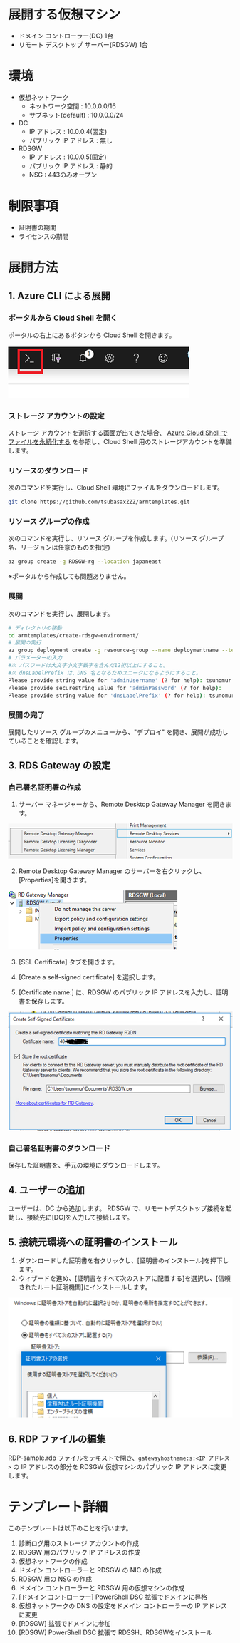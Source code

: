 # 展開する仮想マシン
- ドメイン コントローラー(DC) 1台
- リモート デスクトップ サーバー(RDSGW) 1台

# 環境
- 仮想ネットワーク
    - ネットワーク空間 : 10.0.0.0/16
    - サブネット(default) : 10.0.0.0/24
- DC
    - IP アドレス : 10.0.0.4(固定)
    - パブリック IP アドレス : 無し
- RDSGW
    - IP アドレス : 10.0.0.5(固定)
    - パブリック IP アドレス : 静的
    - NSG : 443のみオープン

# 制限事項
- 証明書の期間
- ライセンスの期間

# 展開方法
## 1. Azure CLI による展開
### ポータルから Cloud Shell を開く
ポータルの右上にあるボタンから Cloud Shell を開きます。

![cs](https://raw.githubusercontent.com/tsubasaxZZZ/armtemplates/master/create-rdsgw-environment/asset/cs.png)

### ストレージ アカウントの設定
ストレージ アカウントを選択する画面が出てきた場合、
[Azure Cloud Shell でファイルを永続化する](https://docs.microsoft.com/ja-jp/azure/cloud-shell/persisting-shell-storage) を参照し、Cloud Shell 用のストレージアカウントを準備します。

### リソースのダウンロード
次のコマンドを実行し、Cloud Shell 環境にファイルをダウンロードします。
```Bash
git clone https://github.com/tsubasaxZZZ/armtemplates.git
```

### リソース グループの作成
次のコマンドを実行し、リソース グループを作成します。(リソース グループ名、リージョンは任意のものを指定)
```Bash
az group create -g RDSGW-rg --location japaneast
```
※ポータルから作成しても問題ありません。

### 展開
次のコマンドを実行し、展開します。
```Bash
# ディレクトリの移動
cd armtemplates/create-rdsgw-environment/
# 展開の実行
az group deployment create -g resource-group --name deploymentname --template-file create_RDS_gateway.json --no-wait
# パラメーターの入力
#※ パスワードは大文字小文字数字を含んだ12桁以上にすること。
#※ dnsLabelPrefix は、DNS 名となるためユニークになるようにすること。
Please provide string value for 'adminUsername' (? for help): tsunomur
Please provide securestring value for 'adminPassword' (? for help):
Please provide string value for 'dnsLabelPrefix' (? for help): tsunomur1116
```

### 展開の完了
展開したリソース グループのメニューから、"デプロイ" を開き、展開が成功していることを確認します。

## 3. RDS Gateway の設定
### 自己署名証明署の作成
1. サーバー マネージャーから、Remote Desktop Gateway Manager を開きます。

![rdgwm1](https://raw.githubusercontent.com/tsubasaxZZZ/armtemplates/master/create-rdsgw-environment/asset/rdgwm1.PNG)

2. Remote Desktop Gateway Manager のサーバーを右クリックし、[Properties]を開きます。

![rdgwm2](https://raw.githubusercontent.com/tsubasaxZZZ/armtemplates/master/create-rdsgw-environment/asset/rdgwm2.PNG)

3. [SSL Certificate] タブを開きます。

4. [Create a self-signed certificate] を選択します。

5. [Certificate name:] に、RDSGW のパブリック IP アドレスを入力し、証明書を保存します。

![rdgwm3](https://raw.githubusercontent.com/tsubasaxZZZ/armtemplates/master/create-rdsgw-environment/asset/rdgwm3.PNG)

### 自己署名証明書のダウンロード
保存した証明書を、手元の環境にダウンロードします。

## 4. ユーザーの追加
ユーザーは、DC から追加します。
RDSGW で、リモートデスクトップ接続を起動し、接続先に[DC]を入力して接続します。

## 5. 接続元環境への証明書のインストール
1. ダウンロードした証明書を右クリックし、[証明書のインストール]を押下します。
2. ウィザードを進め、[証明書をすべて次のストアに配置する]を選択し、[信頼されたルート証明機関]にインストールします。

![cc](https://raw.githubusercontent.com/tsubasaxZZZ/armtemplates/master/create-rdsgw-environment/asset/cc.PNG)

## 6. RDP ファイルの編集
RDP-sample.rdp ファイルをテキストで開き、`gatewayhostname:s:<IP アドレス>` の IP アドレスの部分を RDSGW 仮想マシンのパブリック IP アドレスに変更します。

# テンプレート詳細
このテンプレートは以下のことを行います。

1. 診断ログ用のストレージ アカウントの作成
2. RDSGW 用のパブリック IP アドレスの作成
3. 仮想ネットワークの作成
4. ドメイン コントローラーと RDSGW の NIC の作成
5. RDSGW 用の NSG の作成
6. ドメイン コントローラーと RDSGW 用の仮想マシンの作成
7. [ドメイン コントローラー] PowerShell DSC 拡張でドメインに昇格
8. 仮想ネットワークの DNS の設定をドメイン コントローラーの IP アドレスに変更
9. [RDSGW] 拡張でドメインに参加
10. [RDSGW] PowerShell DSC 拡張で RDSSH、RDSGWをインストール